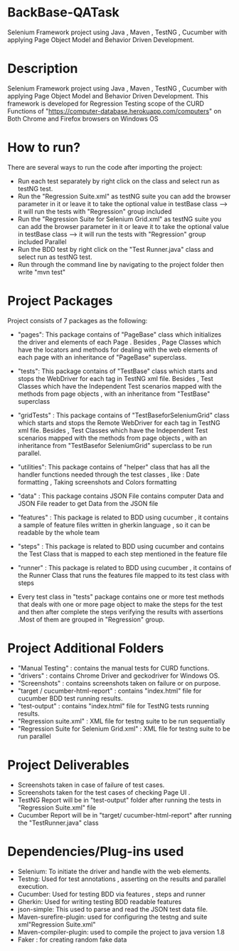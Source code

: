 # BackBase-QATask
Selenium Framework project using Java , Maven , TestNG  , Cucumber with applying Page Object Model and Behavior Driven Development.

# Description 
Selenium Framework project using Java , Maven , TestNG  , Cucumber with applying Page Object Model and Behavior Driven Development.
This framework is developed for Regression Testing scope of the CURD Functions of "https://computer-database.herokuapp.com/computers" on Both Chrome and Firefox browsers on Windows OS

# How to run? 
There are several ways to run the code after importing the project:

- Run each test separately by right click on the class and select run as testNG test.
- Run the "Regression Suite.xml" as testNG suite you can add the browser parameter in it or leave it to take the optional value in testBase class --> it will run the tests with "Regression" group included
- Run the "Regression Suite for Selenium Grid.xml" as testNG suite you can add the browser parameter in it or leave it to take the optional value in testBase class --> it will run the tests with "Regression" group included Parallel 
- Run the BDD test by right click on the "Test Runner.java" class and select run as testNG test.
- Run through the command line by navigating to the project folder then write 
"mvn test"


# Project Packages
Project consists of 7 packages as the following:

- "pages": This package contains of "PageBase" class which initializes the driver and elements of each Page . 
  Besides , Page Classes which have the locators and methods for dealing with the web elements of each page with an inheritance of "PageBase" superclass.

- "tests": This package contains of "TestBase" class which starts and stops the WebDriver for each <Test> tag in TestNG xml file. 
    Besides , Test Classes which have the Independent Test scenarios mapped with the methods from page objects , with an inheritance from "TestBase" superclass 
    
- "gridTests" : This package contains of "TestBaseforSeleniumGrid" class which starts and stops the Remote WebDriver for each <Test> tag in TestNG xml file. Besides , Test Classes which have the Independent Test scenarios mapped with the methods from page objects , with an inheritance from "TestBasefor SeleniumGrid" superclass to be run parallel.
  
- "utilities": This package contains of "helper" class that has all the handler functions needed through the test classes , like : Date formatting , Taking screenshots and Colors formatting

- "data" :  This package contains JSON File contains computer Data and JSON File reader to get Data from the JSON file

- "features" :  This package is related to BDD using cucumber , it contains a sample of feature files written in gherkin language , so it can be readable by the whole team

- "steps" :  This package is related to BDD using cucumber and contains the Test Class that is mapped to each step mentioned in the feature file

- "runner" :  This package is related to BDD using cucumber , it contains of the Runner Class that runs the features file mapped to its test class with steps


- Every test class in "tests" package contains one or more test methods that deals with one or more page object to make the steps for the test and then after complete the steps verifying the results with assertions .Most of them are grouped in "Regression" group.

# Project Additional Folders 
- "Manual Testing" :  contains the manual tests for CURD functions.
- "drivers" : contains Chrome Driver and geckodriver for Windows OS.
- "Screenshots" :  contains screenshots taken on failure or on purpose.
- "target / cucumber-html-report" :  contains "index.html" file for cucumber BDD test running results.
- "test-output" : contains "index.html" file for TestNG tests running results.
- "Regression suite.xml" :  XML file for testng suite to be run sequentially
- "Regression Suite for Selenium Grid.xml" :  XML file for testng suite to be run parallel


# Project Deliverables 
- Screenshots taken in case of failure of test cases.
- Screenshots taken for the test cases of checking Page UI .
- TestNG Report will be in  "test-output" folder after running the tests in "Regression Suite.xml" file
- Cucumber Report will be in "target/ cucumber-html-report" after running the "TestRunner.java" class


# Dependencies/Plug-ins used
- Selenium: To initiate the driver and handle with the web elements.
- Testng: Used for test annotations , asserting on the results and parallel execution.
- Cucumber: Used for testing BDD via features , steps and runner 
- Gherkin: Used for writing testing BDD readable features 
- json-simple: This used to parse  and read the JSON test data file.
- Maven-surefire-plugin: used for configuring the testng and suite xml"Regression Suite.xml"
- Maven-compiler-plugin: used to compile the project to  java version 1.8 
- Faker : for creating random fake data
